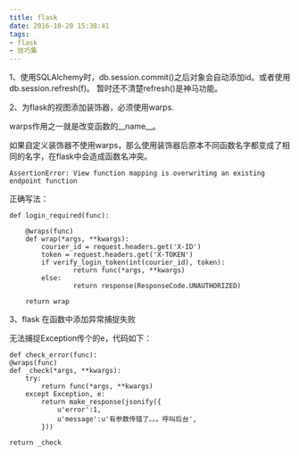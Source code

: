 ```yaml
---
title: flask
date: 2016-10-20 15:38:41
tags:
- flask
- 技巧集
---
```


1、使用SQLAlchemy时，db.session.commit()之后对象会自动添加id。或者使用db.session.refresh(f)。
暂时还不清楚refresh()是神马功能。

<!-- more -->

2、为flask的视图添加装饰器，必须使用warps.

warps作用之一就是改变函数的__name__。

如果自定义装饰器不使用warps，那么使用装饰器后原本不同函数名字都变成了相同的名字，在flask中会造成函数名冲突。

	AssertionError: View function mapping is overwriting an existing endpoint function

正确写法：

    
    def login_required(func):

    	@wraps(func)
    	def wrap(*args, **kwargs):
        	courier_id = request.headers.get('X-ID')
        	token = request.headers.get('X-TOKEN')
        	if verify_login_token(int(courier_id), token):
            		return func(*args, **kwargs)
        	else:
            		return response(ResponseCode.UNAUTHORIZED)

    	return wrap



3、flask 在函数中添加异常捕捉失败

无法捕捉Exception传个的e，代码如下：

	def check_error(func):
	@wraps(func)
	def _check(*args, **kwargs):
		try:
			return func(*args, **kwargs)
		except Exception, e:
			return make_response(jsonify({
				u'error':1,
				u'message':u'有参数传错了。。。呼叫后台',
			}))
	
	return _check
